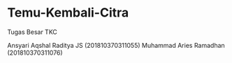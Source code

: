# Temu-Kembali-Citra
Tugas Besar TKC

Ansyari Aqshal Raditya JS (201810370311055)
Muhammad Aries Ramadhan   (201810370311076)

